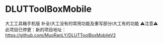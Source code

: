 # DLUTToolBoxMobile
大工工具箱手机版
补全i大工没有的常用功能及重写部分i大工有的功能
⚠注意⚠此项目已停更：新的项目地址：https://github.com/MuoRanLY/DLUTToolBoxMobileV2
